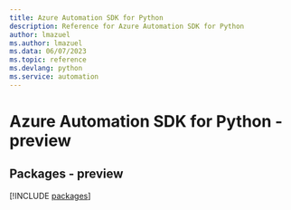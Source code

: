 ```yaml
---
title: Azure Automation SDK for Python
description: Reference for Azure Automation SDK for Python
author: lmazuel
ms.author: lmazuel
ms.data: 06/07/2023
ms.topic: reference
ms.devlang: python
ms.service: automation
---
```

# Azure Automation SDK for Python - preview
## Packages - preview
[!INCLUDE [packages](automation-index.md)]